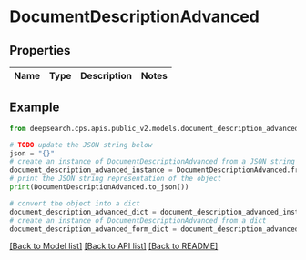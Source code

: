 # DocumentDescriptionAdvanced


## Properties

Name | Type | Description | Notes
------------ | ------------- | ------------- | -------------

## Example

```python
from deepsearch.cps.apis.public_v2.models.document_description_advanced import DocumentDescriptionAdvanced

# TODO update the JSON string below
json = "{}"
# create an instance of DocumentDescriptionAdvanced from a JSON string
document_description_advanced_instance = DocumentDescriptionAdvanced.from_json(json)
# print the JSON string representation of the object
print(DocumentDescriptionAdvanced.to_json())

# convert the object into a dict
document_description_advanced_dict = document_description_advanced_instance.to_dict()
# create an instance of DocumentDescriptionAdvanced from a dict
document_description_advanced_form_dict = document_description_advanced.from_dict(document_description_advanced_dict)
```
[[Back to Model list]](../README.md#documentation-for-models) [[Back to API list]](../README.md#documentation-for-api-endpoints) [[Back to README]](../README.md)


